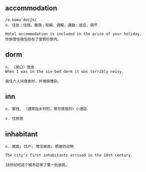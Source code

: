 ## accommodation
```
/əˌkɒmə'deɪʃn/
n. 住处；住宿，膳宿；和解，调解，通融；适应，调节

Hotel accommodation is included in the price of your holiday.
你旅馆住宿包括在了度假价款内。
```

## dorm
```
n. 〈美口〉宿舍
When I was in the six-bed dorm it was terribly noisy.

我住六人间宿舍时，环境很嘈杂。
``` 

## inn
```
n. 客栈, （通常指乡村的，常可夜宿的）小酒店

v. 住旅馆
```
## inhabitant
```
n. 居民; 住户; 常住居民; 栖居的动物

The city's first inhabitants arrived in the 18th century.

18世纪时这个城市迎来了第一批居民。
```
